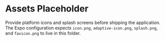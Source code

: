 # Assets Placeholder

Provide platform icons and splash screens before shipping the application. The Expo configuration expects `icon.png`, `adaptive-icon.png`, `splash.png`, and `favicon.png` to live in this folder.

